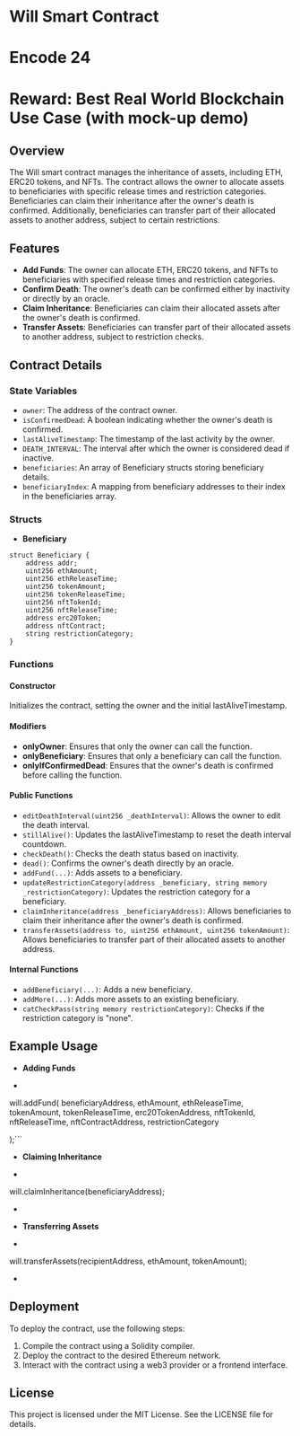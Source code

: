 # Will Smart Contract
# Encode 24
# Reward: Best Real World Blockchain Use Case (with mock-up demo)

## Overview
The Will smart contract manages the inheritance of assets, including ETH, ERC20 tokens, and NFTs. The contract allows the owner to allocate assets to beneficiaries with specific release times and restriction categories. Beneficiaries can claim their inheritance after the owner's death is confirmed. Additionally, beneficiaries can transfer part of their allocated assets to another address, subject to certain restrictions.

## Features
- **Add Funds**: The owner can allocate ETH, ERC20 tokens, and NFTs to beneficiaries with specified release times and restriction categories.
- **Confirm Death**: The owner's death can be confirmed either by inactivity or directly by an oracle.
- **Claim Inheritance**: Beneficiaries can claim their allocated assets after the owner's death is confirmed.
- **Transfer Assets**: Beneficiaries can transfer part of their allocated assets to another address, subject to restriction checks.

## Contract Details

### State Variables
- `owner`: The address of the contract owner.
- `isConfirmedDead`: A boolean indicating whether the owner's death is confirmed.
- `lastAliveTimestamp`: The timestamp of the last activity by the owner.
- `DEATH_INTERVAL`: The interval after which the owner is considered dead if inactive.
- `beneficiaries`: An array of Beneficiary structs storing beneficiary details.
- `beneficiaryIndex`: A mapping from beneficiary addresses to their index in the beneficiaries array.

### Structs
- **Beneficiary**
```
struct Beneficiary {
    address addr;
    uint256 ethAmount;
    uint256 ethReleaseTime;
    uint256 tokenAmount;
    uint256 tokenReleaseTime;
    uint256 nftTokenId;
    uint256 nftReleaseTime;
    address erc20Token;
    address nftContract;
    string restrictionCategory;
}
```
### Functions

#### Constructor
Initializes the contract, setting the owner and the initial lastAliveTimestamp.

#### Modifiers
- **onlyOwner**: Ensures that only the owner can call the function.
- **onlyBeneficiary**: Ensures that only a beneficiary can call the function.
- **onlyIfConfirmedDead**: Ensures that the owner's death is confirmed before calling the function.

#### Public Functions

- `editDeathInterval(uint256 _deathInterval)`: Allows the owner to edit the death interval.
- `stillAlive()`: Updates the lastAliveTimestamp to reset the death interval countdown.
- `checkDeath()`: Checks the death status based on inactivity.
- `dead()`: Confirms the owner's death directly by an oracle.
- `addFund(...)`: Adds assets to a beneficiary.
- `updateRestrictionCategory(address _beneficiary, string memory _restrictionCategory)`: Updates the restriction category for a beneficiary.
- `claimInheritance(address _beneficiaryAddress)`: Allows beneficiaries to claim their inheritance after the owner's death is confirmed.
- `transferAssets(address to, uint256 ethAmount, uint256 tokenAmount)`: Allows beneficiaries to transfer part of their allocated assets to another address.

#### Internal Functions
- `addBeneficiary(...)`: Adds a new beneficiary.
- `addMore(...)`: Adds more assets to an existing beneficiary.
- `catCheckPass(string memory restrictionCategory)`: Checks if the restriction category is "none".

## Example Usage
- **Adding Funds**
- ```
will.addFund(
    beneficiaryAddress,
    ethAmount,
    ethReleaseTime,
    tokenAmount,
    tokenReleaseTime,
    erc20TokenAddress,
    nftTokenId,
    nftReleaseTime,
    nftContractAddress,
    restrictionCategory

);```
- **Claiming Inheritance**
- ```
will.claimInheritance(beneficiaryAddress);
- ```
- **Transferring Assets**
- ```
will.transferAssets(recipientAddress, ethAmount, tokenAmount);
- ```

## Deployment
To deploy the contract, use the following steps:
1. Compile the contract using a Solidity compiler.
2. Deploy the contract to the desired Ethereum network.
3. Interact with the contract using a web3 provider or a frontend interface.

## License
This project is licensed under the MIT License. See the LICENSE file for details.

